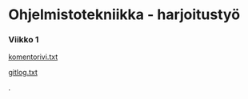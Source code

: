 # Ohjelmistotekniikka - harjoitustyö

### Viikko 1

[komentorivi.txt](https://github.com/Malpel/ot-harjoitustyo/blob/master/laskarit/viikko1/komentorivi.txt)

[gitlog.txt](https://github.com/Malpel/ot-harjoitustyo/blob/master/laskarit/viikko1/gitlog.txt)

.
